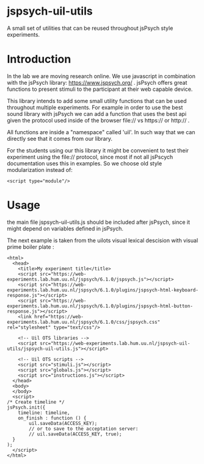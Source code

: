 # jspsych-uil-utils
A small set of utilities that can be reused throughout jsPsych style experiments.

# Introduction
In the lab we are moving research online. We use javascript in combination with
the jsPsych library: https://www.jspsych.org/ . jsPsych offers great functions
to present stimuli to the participant at their web capable device.

This library intends to add some small utility functions that can be used
throughout multiple experiments. For example in order to use the best sound
library with jsPsych we can add a function that uses the best api given the
protocol used inside of the browser file:// vs https:// or http:// .

All functions are inside a "namespace" called 'uil'. In such way that we can
directly see that it comes from our library.

For the students using our this library it might be convenient to test their
experiment using the file:// protocol, since most if not all jsPscych
documentation uses this in examples. So we choose old style modularization
instead of:

    <script type="module"/>

# Usage
the main file jspsych-uil-utils.js should be included after jsPsych, since
it might depend on variables defined in jsPsych.

The next example is taken from the uilots visual lexical descision with visual
prime boiler plate :


    <html>
      <head>
        <title>My experiment title</title>
        <script src="https://web-experiments.lab.hum.uu.nl/jspsych/6.1.0/jspsych.js"></script>
        <script src="https://web-experiments.lab.hum.uu.nl/jspsych/6.1.0/plugins/jspsych-html-keyboard-response.js"></script>
        <script src="https://web-experiments.lab.hum.uu.nl/jspsych/6.1.0/plugins/jspsych-html-button-response.js"></script>
        <link href="https://web-experiments.lab.hum.uu.nl/jspsych/6.1.0/css/jspsych.css" rel="stylesheet" type="text/css"/>

        <!-- Uil OTS libraries -->
        <script src="https://web-experiments.lab.hum.uu.nl/jspsych-uil-utils/jspsych-uil-utils.js"></script>

        <!-- Uil OTS scripts -->
        <script src="stimuli.js"></script>
        <script src="globals.js"></script>
        <script src="instructions.js"></script>
      </head>
      <body>
      </body>
      <script>
    /* Create timeline */
    jsPsych.init({
        timeline: timeline,
        on_finish : function () {
            uil.saveData(ACCESS_KEY);
            // or to save to the acceptation server:
            // uil.saveData(ACCESS_KEY, true);
      }
    );
      </script>
    </html>


